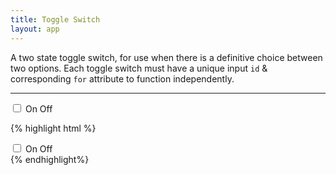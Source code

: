 ```yaml
---
title: Toggle Switch
layout: app
---
```


<p class="t-4">A two state toggle switch, for use when there is a definitive choice between two options. Each toggle switch must have a unique input <code>id</code> &amp; corresponding <code>for</code> attribute to function independently.</p>

<hr />

<div class="Toggle m-bottom-4">
	<input class="Toggle__input" type="checkbox" id="toggleff" />
	<label for="toggleff" class="Toggle__label">
		<span class="Toggle__description">
			<span class="Toggle__checked">On</span>
			<span class="Toggle__unchecked">Off</span>
		</span>
		<span class="Toggle__visible"></span>
	</label>
</div>

{% highlight html %}
<div class="Toggle">
	<input class="Toggle__input" type="checkbox" id="UNIQUE-ID" />
	<label for="UNIQUE-ID" class="Toggle__label">
		<span class="Toggle__description">
			<span class="Toggle__checked">On</span>
			<span class="Toggle__unchecked">Off</span>
		</span>
		<span class="Toggle__visible"></span>
	</label>
</div>
{% endhighlight%}